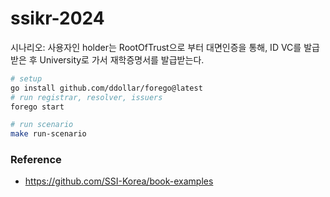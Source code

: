 # ssikr-2024

시나리오: 사용자인 holder는 RootOfTrust으로 부터 대면인증을 통해, ID VC를 발급받은 후 University로 가서 재학증명서를 발급받는다.

```bash
# setup
go install github.com/ddollar/forego@latest
# run registrar, resolver, issuers
forego start

# run scenario
make run-scenario
```

### Reference

- https://github.com/SSI-Korea/book-examples
